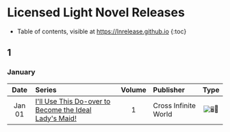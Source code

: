 # Licensed Light Novel Releases

- Table of contents, visible at https://lnrelease.github.io
{:toc}

## 1

### January

Date|Series|Volume|Publisher|Type|
:---:|:---|:---:|:---|:---:|
Jan 01|[I'll Use This Do-over to Become the Ideal Lady's Maid!](https://crossinfworld.com/I-Will-Use-This-Do-over-to-Become-the-Ideal-Ladys-Maid.html)|1|Cross Infinite World|<input class="spacer" alt="🖥️" type="image" disabled>📖|
